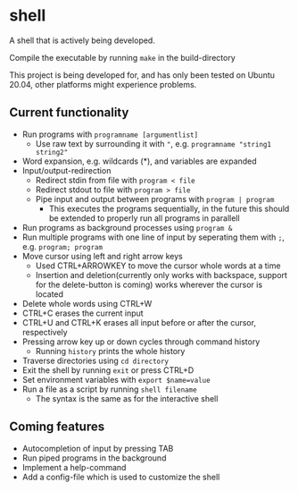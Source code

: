 # shell
A shell that is actively being developed.

Compile the executable by running `make` in the build-directory

This project is being developed for, and has only been tested on Ubuntu 20.04, other platforms might experience problems.

## Current functionality
- Run programs with `programname [argumentlist]`
  - Use raw text by surrounding it with `"`, e.g. `programname "string1 string2"`
- Word expansion, e.g. wildcards (*), and variables are expanded
- Input/output-redirection
  - Redirect stdin from file with `program < file`
  - Redirect stdout to file with `program > file`
  - Pipe input and output between programs with `program | program`
    - This executes the programs sequentially, in the future this should be extended to properly run all programs in parallell 
- Run programs as background processes using `program &`
- Run multiple programs with one line of input by seperating them with `;`, e.g. `program; program`
- Move cursor using left and right arrow keys
  - Used CTRL+ARROWKEY to move the cursor whole words at a time
  - Insertion and deletion(currently only works with backspace, support for the delete-button is coming) works wherever the cursor is located
- Delete whole words using CTRL+W
- CTRL+C erases the current input
- CTRL+U and CTRL+K erases all input before or after the cursor, respectively
- Pressing arrow key up or down cycles through command history
  - Running `history` prints the whole history
- Traverse directories using `cd directory`
- Exit the shell by running `exit` or press CTRL+D
- Set environment variables with `export $name=value`
- Run a file as a script by running `shell filename`
  - The syntax is the same as for the interactive shell

## Coming features
- Autocompletion of input by pressing TAB
- Run piped programs in the background
- Implement a help-command
- Add a config-file which is used to customize the shell
